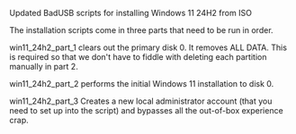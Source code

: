 Updated BadUSB scripts for installing Windows 11 24H2 from ISO

The installation scripts come in three parts that need to be run in order.

win11_24h2_part_1 clears out the primary disk 0.  It removes ALL DATA. This is required so that we don't have to fiddle with deleting each partition manually in part 2.

win11_24h2_part_2 performs the initial Windows 11 installation to disk 0.

win11_24h2_part_3 Creates a new local administrator account (that you need to set up into the script) and bypasses all the out-of-box experience crap.
